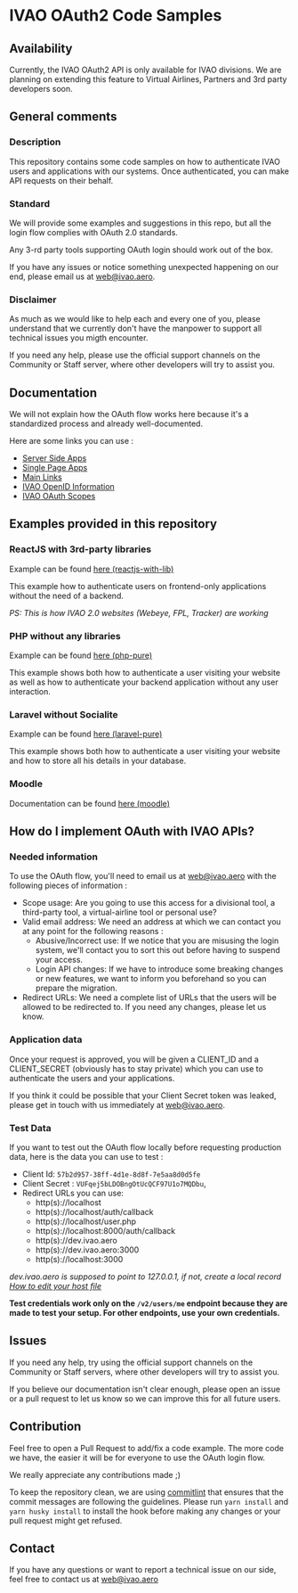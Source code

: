 # IVAO OAuth2 Code Samples

## Availability
Currently, the IVAO OAuth2 API is only available for IVAO divisions.
We are planning on extending this feature to Virtual Airlines, Partners and 3rd party developers soon.

## General comments
### Description
This repository contains some code samples on how to authenticate IVAO users and applications with our systems. Once authenticated, you can make API requests on their behalf.

### Standard 
We will provide some examples and suggestions in this repo, but all the login flow complies with OAuth 2.0 standards.

Any 3-rd party tools supporting OAuth login should work out of the box.

If you have any issues or notice something unexpected happening on our end, please email us at [web@ivao.aero](mailto:web@ivao.aero).

### Disclaimer
As much as we would like to help each and every one of you, please understand that we currently don't have the manpower to support all technical issues you migth encounter.

If you need any help, please use the official support channels on the Community or Staff server, where other developers will try to assist you.

## Documentation
We will not explain how the OAuth flow works here because it's a standardized process and already well-documented. 

Here are some links you can use : 
 - [Server Side Apps](https://www.oauth.com/oauth2-servers/server-side-apps/)
 - [Single Page Apps](https://www.oauth.com/oauth2-servers/single-page-apps/)
 - [Main Links](https://www.oauth.com/#in-page)
 - [IVAO OpenID Information](https://api.ivao.aero/.well-known/openid-configuration)
 - [IVAO OAuth Scopes](https://wiki.ivao.aero/en/home/devops/api/oauth-scopes)

## Examples provided in this repository

### ReactJS with 3rd-party libraries
Example can be found [here (reactjs-with-lib)](https://github.com/ivaoaero/OAuth-samples/tree/main/reactjs-with-lib)

This example how to authenticate users on frontend-only applications without the need of a backend. 

_PS: This is how IVAO 2.0 websites (Webeye, FPL, Tracker) are working_

### PHP without any libraries
Example can be found [here (php-pure)](https://github.com/ivaoaero/OAuth-samples/tree/main/php-pure)

This example shows both how to authenticate a user visiting your website as well as how to authenticate your backend application without any user interaction.

### Laravel without Socialite
Example can be found [here (laravel-pure)](https://github.com/ivaoaero/OAuth-samples/tree/main/laravel-pure)

This example shows both how to authenticate a user visiting your website and how to store all his details in your database.

### Moodle
Documentation can be found [here (moodle)](https://github.com/ivaoaero/OAuth-samples/tree/main/moodle)

## How do I implement OAuth with IVAO APIs?

### Needed information
To use the OAuth flow, you'll need to email us at [web@ivao.aero](mailto:web@ivao.aero) with the following pieces of information : 

- Scope usage: Are you going to use this access for a divisional tool, a third-party tool, a virtual-airline tool or personal use? 
- Valid email address: We need an address at which we can contact you at any point for the following reasons :
  - Abusive/Incorrect use: If we notice that you are misusing the login system, we'll contact you to sort this out before having to suspend your access.
  - Login API changes: If we have to introduce some breaking changes or new features, we want to inform you beforehand so you can prepare the migration.
- Redirect URLs: We need a complete list of URLs that the users will be allowed to be redirected to. If you need any changes, please let us know.

### Application data
Once your request is approved, you will be given a CLIENT_ID and a CLIENT_SECRET (obviously has to stay private) which you can use to authenticate the users and your applications.

If you think it could be possible that your Client Secret token was leaked, please get in touch with us immediately at [web@ivao.aero](mailto:web@ivao.aero).

### Test Data
If you want to test out the OAuth flow locally before requesting production data, here is the data you can use to test : 
 - Client Id: `57b2d957-38ff-4d1e-8d8f-7e5aa8d0d5fe`
 - Client Secret : `VUFqej5bLDOBngOtUcQCF97U1o7MQDbu`,
 - Redirect URLs you can use: 
   - http(s)://localhost
   - http(s)://localhost/auth/callback
   - http(s)://localhost/user.php
   - http(s)://localhost:8000/auth/callback
   - http(s)://dev.ivao.aero
   - http(s)://dev.ivao.aero:3000
   - http(s)://localhost:3000

_dev.ivao.aero is supposed to point to 127.0.0.1, if not, create a local record [How to edit your host file](https://www.siteground.com/kb/hosts-file/)_

**Test credentials work only on the `/v2/users/me` endpoint because they are made to test your setup. For other endpoints, use your own credentials.**

## Issues
If you need any help, try using the official support channels on the Community or Staff servers, where other developers will try to assist you.

If you believe our documentation isn't clear enough, please open an issue or a pull request to let us know so we can improve this for all future users.

## Contribution
Feel free to open a Pull Request to add/fix a code example. The more code we have, the easier it will be for everyone to use the OAuth login flow. 

We really appreciate any contributions made ;)

To keep the repository clean, we are using [commitlint](https://github.com/conventional-changelog/commitlint) that ensures that the commit messages are following the guidelines.
Please run `yarn install` and `yarn husky install` to install the hook before making any changes or your pull request might get refused. 

## Contact
If you have any questions or want to report a technical issue on our side, feel free to contact us at [web@ivao.aero](mailto:web@ivao.aero)
